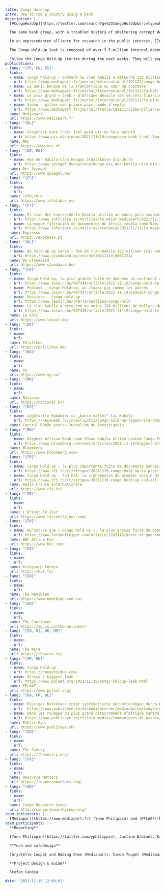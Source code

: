 ```yaml
---
title: Congo Hold-up
intro: How to rob a country using a bank
description: |-
  [#CongoHoldUp](https://twitter.com/search?q=%23CongoHoldUp&src=typeahead_click&f=top), the largest leak from the African continent to date, reveals how the commercial bank BGFIBank has been used to plunder the Democratic Republic of Congo's public funds and natural resources, largely for the enrichment of former President Joseph Kabila's inner circle.

  The same bank group, with a troubled history of sheltering corrupt deals involving African autocrats and European companies, served as a hub for those seeking to unduly influence the then-president, including Chinese state-owned companies involved in massive mining ventures in the DRC. BGFIBank gave shady networks of businessmen, politicians, alleged Hezbollah financiers and others, access to the international banking system.

  In an unprecedented alliance for research in the public interest, EIC and its media partners have teamed up with a group of non-profit research organisations led by PPLAAF (all listed below). They researched together the Congo Hold-Up documents for six months. Then media and NGOs performed fact-checking, confrontation and wrote their reports independently.

  The Congo Hold-Up leak is composed of over 3.5 million internal documents from the BGFIBank, including bank statements, emails, contracts, bills and corporate records. The documents also include details of millions of banking transactions.

  Follow the Congo Hold-Up stories during the next weeks. They will expose in great detail the tricks used by the BGFIBank and its clients to cover up endemic corruption and embezzlement of public money in the DRC, and how international banks failed to prevent such dubious money flows.
publications:
- lang: "[FR, EN, ES]"
  links:
  - name: Congo hold-up - comment le clan Kabila a détourné 138 millions de dollars
    url: https://www.mediapart.fr/journal/international/191121/congo-hold-comment-le-clan-kabila-detourne-138-millions-de-dollars
  - name: La BGFI, banque de la Françafrique au cœur du scandale
    url: https://www.mediapart.fr/journal/international/191121/la-bgfi-banque-de-la-francafrique-au-coeur-du-scandale
  - name: Le plus grand « leak » d’Afrique dévoile les secrets financiers du Congo
    url: https://www.mediapart.fr/journal/international/191121/le-plus-grand-leak-d-afrique-devoile-les-secrets-financiers-du-congo
  - name: Vidéo - piller son propre pays, mode d’emploi
    url: https://www.mediapart.fr/journal/france/191121/video-piller-son-propre-pays-mode-d-emploi
  name: Mediapart
  url: https://www.mediapart.fr
- lang: "[NL]"
  links:
  - name: Congolese bank trekt fout geld uit de hele wereld
    url: https://www.nrc.nl/nieuws/2021/11/19/congolese-bank-trekt-fout-geld-uit-de-hele-wereld-a4066011
  name: NRC
  url: https://www.nrc.nl
- lang: "[DE, EN]"
  links:
  - name: Wie der Kabila-Clan Kongos Staatskasse plünderte
    url: https://www.spiegel.de/ausland/kongo-wie-der-kabila-clan-die-staatskasse-pluenderte-eine-bank-eine-briefkastenfirma-und-ein-ueberfall-a-6e71d52a-6faa-47a8-877b-a563653d0207?context=issue
  name: Der Spiegel
  url: https://www.spiegel.de/
- lang: "[ES]"
  links:
  - name:
    url:
  name: infoLibre
  url: https://www.infolibre.es/
- lang: "[PT]"
  links:
  - name: El clan del expresidente Kabila utilizó un banco para saquear las arcas del Estado en uno de los países más pobres del mundo
    url: https://www.infolibre.es/noticias/lo_mejor_mediapart/2021/11/20/el_clan_del_expresidente_kabila_utilizo_banco_bgfi_para_saquear_140_millones_dolares_fondos_publicos_uno_los_paises_mas_pobres_del_mundo_126902_1044.html
  - name: La mayor filtración de documentos de África revela cómo Kabila y el BGFI encubrieron la corrupción endémica en Congo
    url: https://www.infolibre.es/noticias/economia/2021/11/22/la_mayor_filtracion_documentos_financieros_africa_126890_1011.html
  name: Expresso
  url: https://expresso.pt
- lang: "[NL]"
  links:
  - name: De hold-up op Congo - hoe de clan-Kabila 122 miljoen stal van de staat
    url: https://www.standaard.be/cnt/dmf20211119_05012212
  name: De Standaard
  url: https://www.standaard.be/
- lang: "[FR]"
  links:
  - name: Congo Hold-up, la plus grande fuite de données du continent africain
    url: https://www.lesoir.be/407344/article/2021-11-19/congo-hold-la-plus-grande-fuite-de-donnees-du-continent-africain
  - name: Podcast - Congo Hold-up, un «leak» pas comme les autres
    url: https://www.lesoir.be/407357/article/2021-11-19/podcast-congo-hold-un-leak-pas-comme-les-autres
  - name: Dossiers - Congo Hold-up
    url: https://www.lesoir.be/340772/sections/congo-hold
  - name: Le clan Kabila a détourné au moins 138 millions de dollars de fonds publics
    url: https://www.lesoir.be/407338/article/2021-11-19/congo-hold-le-clan-kabila-detourne-au-moins-138-millions-de-dollars-de-fonds
  name: Le Soir
  url: https://www.lesoir.be/
- lang: "[DK]"
  links:
  - name:
    url:
  name: Politiken
  url: https://politiken.dk/
- lang: "[NO]"
  links:
  - name:
    url:
  name: VG
  url: https://www.vg.no/
- lang: "[HR]"
  links:
  - name:
    url:
  name: National
  url: https://nacional.hr/
- lang: "[RO]"
  links:
  - name: Legăturile României cu „banca mafiei” lui Kabila 
    url: https://newsweek.ro/investigatii/congo-hold-up-legaturile-romaniei-cu-banca-mafiei-lui-kabila
  name: Centrul Român pentru Jurnalism de Investigație
- lang: "[EN]"
  links:
  - name: Biggest African Bank Leak Shows Kabila Allies Looted Congo Funds
    url: https://www.bloomberg.com/news/articles/2021-11-19/biggest-african-bank-leak-shows-ex-congo-president-s-allies-looted-state?sref=QcYdzgGl
  name: Bloomberg
  url: https://www.bloomberg.com/
- lang: "[FR]"
  links:
  - name: Congo Hold-up - la plus importante fuite de documents bancaires d’Afrique
    url: https://www.rfi.fr/fr/afrique/20211119-congo-hold-up-la-plus-importante-fuite-de-documents-bancaires-d-afrique
  - name: Congo Hold-up - Sud Oil, la siphonneuse du premier cercle de Joseph Kabila
    url: https://www.rfi.fr/fr/afrique/20211119-congo-hold-up-sud-oil-la-siphonneuse-du-premier-cercle-de-joseph-kabila
  name: Radio France Internationale
  url: https://www.rfi.fr/
- lang: "[FR]"
  links:
  - name:
    url: 
  name: L'Orient le Jour
  url: https://www.lorientlejour.com/
- lang: "[EN]"
  links:
  - name: Qu’est-ce que « Congo hold-up », la plus grosse fuite de données financières d’Afrique ?
    url: https://www.lorientlejour.com/article/1282115/quest-ce-que-congo-hold-up-la-plus-grosse-fuite-de-donnees-financieres-dafrique-.html
  name: BBC Africa Eye
  url: https://www.bbc.com/
- lang: "[FO]"
  links:
  - name:
    url:
  name: Kringvarp Føroya
  url: https://kvf.fo/
- lang: "[EN]"
  links:
  - name:
    url:
  name: The Namibian
  url: https://www.namibian.com.na/
- lang: "[EN]"
  links:
  - name:
    url:
  name: The Continent
  url: https://mg.co.za/thecontinent/
- lang: "[EN, HI, UR, MR]"
  links:
  - name:
    url:
  name: The Wire
  url: https://thewire.in/
- lang: "[FR, EN]"
  links:
  - name: Congo Hold-up
    url: https://congoholdup.com/
  - name: Africa's biggest leak 
    url: https://www.pplaaf.org/2021/11/19/congo-holdup-leak.html
  name: PPLAAF
  url: https://www.pplaaf.org/
- lang: "[EN, FR, DE]"
  links:
  - name: Riesiges Datenleck zeigt systematische Veruntreuungen durch Kabila-Clan
    url:  https://www.publiceye.ch/de/mediencorner/medienmitteilungen/detail/ueberfall-auf-den-kongo-riesiges-datenleck-zeigt-systematische-veruntreuungen-durch-kabila-clan
  - name: Dans les rouages du plus grand détournement d’Afrique centrale
    url: https://www.publiceye.ch/fr/coin-medias/communiques-de-presse/detail/congo-hold-up-dans-les-rouages-du-plus-grand-detournement-dafrique-centrale
  name: Public Eye
  url: https://www.publiceye.ch/
- lang: "[EN]"
  links:
  - name: 
    url:
  name: The Sentry
  url: https://thesentry.org/
- lang: "[FR]"
  links:
  - name:
    url:
  name: Resource Matters
  url: https://resourcematters.org/
- lang: "[EN]"
  links:
  - name:
    url:
  name: Congo Research Group
  url: http://congoresearchgroup.org/
team_initiators: |-
  [Mediapart](https://www.mediapart.fr) (Yann Philippin) and [PPLAAF](https://www.pplaaf.org/) (Henri Thulliez)
team_participants: |-
  **Reporting**

  [Yann Philippin](https://twitter.com/yphilippin), Justine Brabant, Karine Pfenniger and Sebastien Bourdon (Mediapart), Roeland Termote, Kasper Goethals and Nikolas Vanhecke (De Standaard), Daniel Balint-Kurti, Gabriel Bourdon-Fattal, Henri Thulliez and Julia Ntumba (PPLAAF), Nada Maucourant Atallah (L'Orient-Le Jour), Barbara Holm, Jan Lamhauge and Uni Holm Johannesen (KvF), Michael J. Kavanagh and William Clowes (Bloomberg), Louis Colart and Alain Lallemand (Le Soir), John Dell’Osso, Douglas Gillison and Michelle Kendler-Kretsch (The Sentry), Agathe Duparc, Adrià Budry Carbó and Camille Chappuis (Public Eye), Carola Houtekamer and Jeroen Wester (NRC Handelsblad), Sonia Rolley (RFI), Jimmy KANDE and Jolino Malukisa (CRG), Joe Casey, Ned Davies, Ronan Kemp, Nicole Gilmer (BBC), Malte Born, Christoph Winterbach, Rafael Buschmann, Nicola Naber, Maximilian Popp, Aleksandar Sarovic (Der Spiegel), Carl Emil Arnfred (Politiken), Catalin Prisacariu (CRJI), Elisabeth Caesens and Jean Claude Mputu (Resource Matters)

  **Tech and infodesign**

  Chrystelle Coupat and Rubing Shen (Mediapart), Simon Toupet (Mediapart), Gabriel Vijiala (EIC)

  **Project Design & Guide**

  Stefan Candea

date: '2021-11-19 12:00:01'
---
```

